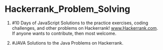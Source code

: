 # Hackerrank_Problem_Solving
1. #10 Days of JavaScript
Solutions to the practice exercises, coding challenges,
and other problems on Hackerrank! www.Hackerrank.com.
If anyone wants to contribute, then most welcome.

1. #JAVA 
   Solutions to the Java Problems on Hackerrank.
